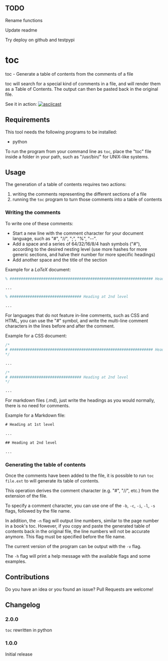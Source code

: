 <!--
# ┌───────────────────────────────────────────────────────────────┐
# │ Contents of README.md                                         │
# ├───────────────────────────────────────────────────────────────┘
# │
# │  └── TODO
# ├──┐toc
# │  ├── Requirements
# │  ├──┐Usage
# │  │  ├── Writing the comments
# │  │  └── Generating the table of contents
# │  ├── Contributions
# │  └──┐Changelog
# │     ├── 2.0.0
# │     └── 1.0.0
# │
# └───────────────────────────────────────────────────────────────
-->

## TODO

Rename functions

Update readme

Try deploy on github and testpypi

# toc

toc - Generate a table of contents from the comments of a file

toc will search for a special kind of comments in a file, and will render them as a Table of Contents.
The output can then be pasted back in the original file.

See it in action:
[![asciicast](https://asciinema.org/a/619015.svg)](https://asciinema.org/a/619015)

## Requirements

This tool needs the following programs to be installed:

- python

To run the program from your command line as `toc`, place the "toc" file inside a folder in your path, such as "/usr/bin/" for UNIX-like systems.

## Usage

The generation of a table of contents requires two actions:

1. writing the comments representing the different sections of a file
2. running the `toc` program to turn those comments into a table of contents

### Writing the comments

To write one of these comments:

- Start a new line with the comment character for your document language, such as "#", "//", ";", "%", "--".
- Add a space and a series of 64/32/16/8/4 hash symbols ("#"), according to the desired nesting level (use more hashes for more generic sections, and halve their number for more specific headings)
- Add another space and the title of the section

Example for a $LaTeX$ document:

```latex
% ################################################################ Heading at 1st level

...

% ################################ Heading at 2nd level

...
```

For languages that do not feature in-line comments, such as CSS and HTML, you can use the "#" symbol, 
and write the multi-line comment characters in the lines before and after the comment.

Example for a CSS document:

```css
/*
# ################################################################ Heading at 1st level
*/

...

/*
# ################################ Heading at 2nd level
*/

...
```

For markdown files (.md), just write the headings as you would normally, there is no need for comments.

Example for a Markdown file:

```md
​# Heading at 1st level

...

​## Heading at 2nd level

...
```

### Generating the table of contents

Once the comments have been added to the file, it is possible to run `toc file.ext` to will generate its table of contents.

This operation derives the comment character (e.g. "#", "//", etc.) from the extension of the file.

To specify a comment character, you can use one of the `-b`, `-c`, `-i`, `-l`, `-s` flags, followed by the file name.

In addition, the `-n` flag will output line numbers, similar to the page number in a book's toc.
However, if you copy and paste the generated table of contents back in the original file, the line numbers will not be accurate anymore.
This flag must be specified before the file name.

The current version of the program can be output with the `-v` flag.

The `-h` flag will print a help message with the available flags and some examples.

## Contributions

Do you have an idea or you found an issue? Pull Requests are welcome!

## Changelog

### 2.0.0

`toc` rewritten in python

### 1.0.0

Initial release
